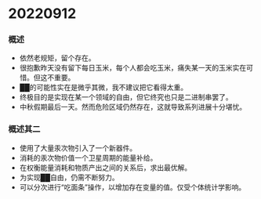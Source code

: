 # 20220912

### 概述

- 依然老规矩，留个存在。
- 很抱歉昨天没有留下每日玉米，每个人都会吃玉米，痛失某一天的玉米实在可惜。但这不重要。
- ██的可能性实在是微乎其微，我不建议把它看得太重。
- 终极目的是实现在某一个领域的自由，但它终究也只是二进制串罢了。
- 中秋假期最后一天。然而危险区域仍然存在，这就导致系列进展十分堪忧。

### 概述其二

- 使用了大量汞次物引入了一个新器件。
- 消耗的汞次物价值一个卫星周期的能量补给。
- 在权衡能量消耗和物质产出之间的关系后，求出最优解。
- 为实现██自由，仍需不断努力。
- 可以分次进行“吃面条”操作，以增加存在变量的值。仅受个体统计学影响。
